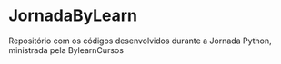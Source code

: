 # JornadaByLearn
Repositório com os códigos desenvolvidos durante a Jornada Python, ministrada pela BylearnCursos
